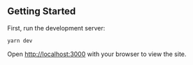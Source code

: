 ## Getting Started

First, run the development server:

```bash
yarn dev
```

Open [http://localhost:3000](http://localhost:3000) with your browser to view the site.
